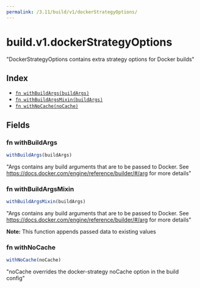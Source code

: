 ```yaml
---
permalink: /3.11/build/v1/dockerStrategyOptions/
---
```


# build.v1.dockerStrategyOptions

"DockerStrategyOptions contains extra strategy options for Docker builds"

## Index

* [`fn withBuildArgs(buildArgs)`](#fn-withbuildargs)
* [`fn withBuildArgsMixin(buildArgs)`](#fn-withbuildargsmixin)
* [`fn withNoCache(noCache)`](#fn-withnocache)

## Fields

### fn withBuildArgs

```ts
withBuildArgs(buildArgs)
```

"Args contains any build arguments that are to be passed to Docker.  See https://docs.docker.com/engine/reference/builder/#/arg for more details"

### fn withBuildArgsMixin

```ts
withBuildArgsMixin(buildArgs)
```

"Args contains any build arguments that are to be passed to Docker.  See https://docs.docker.com/engine/reference/builder/#/arg for more details"

**Note:** This function appends passed data to existing values

### fn withNoCache

```ts
withNoCache(noCache)
```

"noCache overrides the docker-strategy noCache option in the build config"
